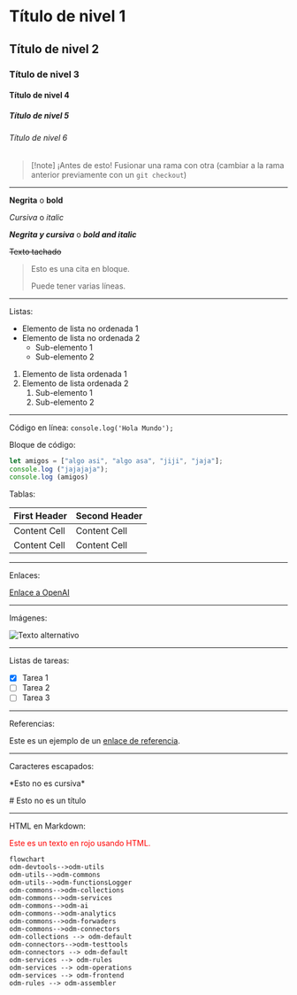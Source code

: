 # Título de nivel 1

## Título de nivel 2

### Título de nivel 3

#### Título de nivel 4

##### Título de nivel 5

###### Título de nivel 6

>[!note] ¡Antes de esto!
>Fusionar una rama con otra (cambiar a la rama anterior previamente con un `git checkout`)

---

**Negrita** o **bold**

*Cursiva* o *italic*

***Negrita y cursiva*** o ***bold and italic***

~~Texto tachado~~

> Esto es una cita en bloque.
> 
> Puede tener varias líneas.

---
Listas:

- Elemento de lista no ordenada 1
- Elemento de lista no ordenada 2
  - Sub-elemento 1
  - Sub-elemento 2

1. Elemento de lista ordenada 1
2. Elemento de lista ordenada 2
   1. Sub-elemento 1
   2. Sub-elemento 2

---

Código en línea: `console.log('Hola Mundo');`

Bloque de código:

```javascript
let amigos = ["algo asi", "algo asa", "jiji", "jaja"]; 
console.log ("jajajaja"); 
console.log (amigos)
```


Tablas:

| First Header  | Second Header |
| ------------- | ------------- |
| Content Cell  | Content Cell  |
| Content Cell  | Content Cell  |

---

Enlaces:

[Enlace a OpenAI](https://www.openai.com)

---

Imágenes:

![Texto alternativo](https://via.placeholder.com/150)

---

Listas de tareas:

- [x] Tarea 1
- [ ] Tarea 2
- [ ] Tarea 3

---

Referencias:

Este es un ejemplo de un [enlace de referencia][1].

[1]: https://www.example.com

---

Caracteres escapados:

\*Esto no es cursiva\*

\# Esto no es un título

---

HTML en Markdown:

<div style="color: red;">Este es un texto en rojo usando HTML.</div>

```mermaid
flowchart
odm-devtools-->odm-utils
odm-utils-->odm-commons
odm-utils-->odm-functionsLogger
odm-commons-->odm-collections
odm-commons-->odm-services
odm-commons-->odm-ai
odm-commons-->odm-analytics
odm-commons-->odm-forwaders
odm-commons-->odm-connectors
odm-collections --> odm-default
odm-connectors-->odm-testtools
odm-connectors --> odm-default
odm-services --> odm-rules
odm-services --> odm-operations
odm-services --> odm-frontend
odm-rules --> odm-assembler
```